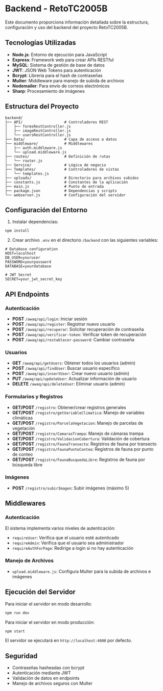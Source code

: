 # Backend - RetoTC2005B

Este documento proporciona información detallada sobre la estructura, configuración y uso del backend del proyecto RetoTC2005B.

## Tecnologías Utilizadas

- **Node.js**: Entorno de ejecución para JavaScript
- **Express**: Framework web para crear APIs RESTful
- **MySQL**: Sistema de gestión de base de datos
- **JWT**: JSON Web Tokens para autenticación
- **Bcrypt**: Librería para el hash de contraseñas
- **Multer**: Middleware para manejo de subida de archivos
- **Nodemailer**: Para envío de correos electrónicos
- **Sharp**: Procesamiento de imágenes

## Estructura del Proyecto

```
backend/
├── API/                   # Controladores REST
│   ├── formsRestController.js
│   ├── imageRestController.js
│   └── usersRestController.js
├── Data/                  # Capa de acceso a datos
├── middleware/            # Middlewares
│   ├── auth.middleware.js
│   └── upload.middleware.js
├── routes/                # Definición de rutas
│   └── router.js
├── Service/               # Lógica de negocio
├── Templates/             # Controladores de vistas
│   └── templates.js
├── uploads/               # Directorio para archivos subidos
├── constants.js           # Constantes de la aplicación
├── main.js                # Punto de entrada
├── package.json           # Dependencias y scripts
└── webserver.js           # Configuración del servidor
```

## Configuración del Entorno

1. Instalar dependencias:
```bash
npm install
```

2. Crear archivo `.env` en el directorio `/backend` con las siguientes variables:
```
# Database configuration
HOST=localhost
DB_USER=youruser
PASSWORD=yourpassword
DATABASE=yourdatabase

# JWT Secret
SECRET=your_jwt_secret_key
```

## API Endpoints

### Autenticación

- **POST** `/awaq/api/login`: Iniciar sesión
- **POST** `/awaq/api/register`: Registrar nuevo usuario
- **POST** `/awaq/api/recuperar`: Solicitar recuperación de contraseña
- **POST** `/awaq/api/verificar-token`: Verificar token de recuperación
- **POST** `/awaq/api/restablecer-password`: Cambiar contraseña

### Usuarios

- **GET** `/awaq/api/getUsers`: Obtener todos los usuarios (admin)
- **POST** `/awaq/api/findUser`: Buscar usuario específico
- **POST** `/awaq/api/insertUser`: Crear nuevo usuario (admin)
- **PUT** `/awaq/api/updateUser`: Actualizar información de usuario
- **DELETE** `/awaq/api/deleteUser`: Eliminar usuario (admin)

### Formularios y Registros

- **GET/POST** `/registro`: Obtener/crear registros generales
- **GET/POST** `/registro/getVariableClimatica`: Manejo de variables climáticas
- **GET/POST** `/registro/ParcelaVegetacion`: Manejo de parcelas de vegetación
- **GET/POST** `/registro/CamarasTrampa`: Manejo de cámaras trampa
- **GET/POST** `/registro/ValidacionCobertura`: Validación de cobertura
- **GET/POST** `/registro/FaunaTransecto`: Registros de fauna por transecto
- **GET/POST** `/registro/FaunaPuntoConteo`: Registros de fauna por punto de conteo
- **GET/POST** `/registro/FaunaBusquedaLibre`: Registros de fauna por búsqueda libre

### Imágenes

- **POST** `/registro/subirImagen`: Subir imágenes (máximo 5)

## Middlewares

### Autenticación

El sistema implementa varios niveles de autenticación:

- `requireUser`: Verifica que el usuario esté autenticado
- `requireAdmin`: Verifica que el usuario sea administrador
- `requireAuthForPage`: Redirige a login si no hay autenticación

### Manejo de Archivos

- `upload.middleware.js`: Configura Multer para la subida de archivos e imágenes

## Ejecución del Servidor

Para iniciar el servidor en modo desarrollo:
```bash
npm run dev
```

Para iniciar el servidor en modo producción:
```bash
npm start
```

El servidor se ejecutará en `http://localhost:4000` por defecto.

## Seguridad

- Contraseñas hasheadas con bcrypt
- Autenticación mediante JWT
- Validación de datos en endpoints
- Manejo de archivos seguros con Multer 